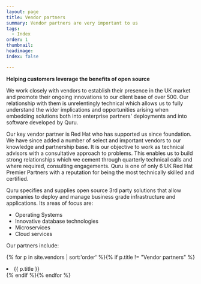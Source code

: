 ```yaml
---
layout: page
title: Vendor partners
summary: Vendor partners are very important to us
tags:
  - Index
order: 1
thumbnail:
headimage:
index: false

---
```


**Helping customers leverage the benefits of open source**

We work closely with vendors to establish their presence in the UK market and promote their ongoing innovations to our client base of over 500.  Our relationship with them is unrelentingly technical which allows us to fully understand the wider implications and opportunities arising when embedding solutions both into  enterprise partners' deployments and into software  developed by Quru.  

Our key vendor partner is Red Hat who has supported us since foundation. We have since added a number of select and important vendors to our knowledge and partnership base. It is our objective to work as technical advisors with a consultative approach to problems.  This enables us to build strong relationships which we cement through quarterly technical calls and where required, consulting engagements. Quru is one of only 6 UK Red Hat Premier Partners with a reputation for being the most technically skilled and certified.

Quru specifies and supplies open source 3rd party solutions that allow companies to deploy and manage business grade infrastructure and applications. Its areas of focus are:

<ul>
<li>Operating Systems</li>
<li>Innovative database technologies</li>
<li>Microservices</li>
<li>Cloud services</li>
</ul>

Our partners include:

{% for p in site.vendors  | sort:'order' %}{% if p.title != "Vendor partners" %}<li>{{ p.title }}</li>{% endif %}{% endfor %}
